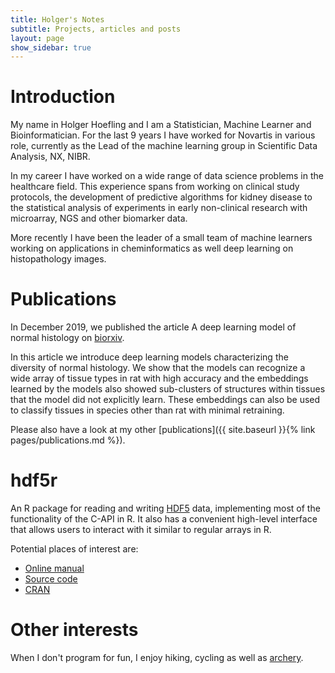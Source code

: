 ```yaml
---
title: Holger's Notes
subtitle: Projects, articles and posts
layout: page
show_sidebar: true
---
```


# Introduction

My name in Holger Hoefling and I am a Statistician, Machine Learner 
and Bioinformatician. For the last 9 years I have worked for Novartis
in various role, currently as the Lead of the machine learning
group in Scientific Data Analysis, NX, NIBR. 

In my career I have worked on a wide range of data science
problems in the healthcare field. This experience spans
from working on clinical study protocols, the development
of predictive algorithms for kidney disease to the
statistical analysis of experiments in early non-clinical
research with microarray, NGS and other biomarker data.

More recently I have been the leader of a small team of
machine learners working on applications in cheminformatics
as well deep learning on histopathology images.

# Publications

In December 2019, we published the article A deep learning model of normal histology 
on [biorxiv](https://www.biorxiv.org/content/10.1101/838417v2). 

In this article we introduce deep learning models characterizing 
the diversity of normal histology. We show that the models 
can recognize a wide array of tissue types in rat with high accuracy and
the embeddings learned by the models also showed sub-clusters
of structures within tissues that the model did not explicitly learn. 
These embeddings can also be used to classify tissues in species 
other than rat with minimal retraining.

Please also have a look at my other [publications]({{ site.baseurl }}{% link pages/publications.md %}). 


# hdf5r

An R package for reading and writing [HDF5](https://www.hdfgroup.org/solutions/hdf5/)
data, implementing most of the functionality of the C-API in R. It
also has a convenient high-level interface that allows users to interact with it similar to regular arrays in R.

Potential places of interest are:
- [Online manual](https://hhoeflin.github.io/hdf5r)
- [Source code](https://github.com/hhoeflin/hdf5r)
- [CRAN](https://cran.r-project.org/web/packages/hdf5r/index.html)

# Other interests

When I don't program for fun, I enjoy hiking, cycling as well as [archery](https://www.juventas.ch/clubdesk/www).
